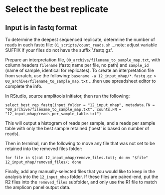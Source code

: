 # Select the best replicate    
## Input is in fastq format
To determine the deepest sequenced replicate, determine the number of reads in each fastq file:
`01_scripts/count_reads.sh`
...note: adjust variable SUFFIX if your files do not have the suffix '.fastq.gz'.

Prepare an interpretation file, `00_archive/filename_to_sample_map.txt`, with column headers `filename` (fastq name per file, no path) and `sample_id` (name of sample, identical for replicates).
To create an interpretation file from scratch, use the following:
`basename -a 12_input_mhap/*.fastq.gz > 00_archive/filename_to_sample_map.txt`
 ...then use spreadsheet editor to complete the info.

In RStudio, source amplitools initiator, then run the following:
```
select_best_rep_fastq(input_folder = "12_input_mhap", metadata.FN = "00_archive/filename_to_sample_map.txt", counts.FN = "12_input_mhap/reads_per_sample_table.txt")
```
This will output a histogram of reads per sample, and a reads per sample table with only the best sample retained ('best' is based on number of reads).


Then in terminal, run the following to move any file that was not set to be retained into the removed files folder:
```
for file in $(cat 12_input_mhap/remove_files.txt); do mv "$file" 12_input_mhap/removed_files/; done
```

Finally, add any manually-selected files that you would like to keep in the analysis into the `12_input_mhap` folder. If these files are paired-end, put the R2 files into the `removed_files` subfolder, and only use the R1 file to match the amplicon panel output data.




